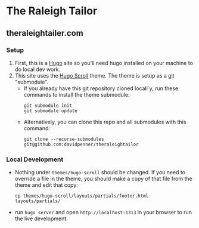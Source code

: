 # The Raleigh Tailor 
## theraleightailer.com


### Setup
1. First, this is a [Hugo](https://gohugo.io/) site so you'll need hugo installed on your machine to do local dev work.
1. This site uses the [Hugo Scroll](https://github.com/janraasch/hugo-scroll) theme.  The theme is setup as a git "submodule".  
    * If you already have this git repository cloned locall`y, run these commands to install the theme submodule:
        ```
        git submodule init
        git submodule update
        ```
    * Alternatively, you can clone this repo and all submodules with this command:
        ```
        git clone --recurse-submodules git@github.com:davidpenner/theraleightailor
        ```

### Local Development

* Nothing under `themes/hugo-scroll` should be changed.  If you need to override a file in the theme, you should make a copy of that file from the theme and edit that copy:
    ```
    cp themes/hugo-scroll/layouts/partials/footer.html layouts/partials/
    ```
* run `hugo server` and open `http://localhost:1313` in your browser to run the live development.